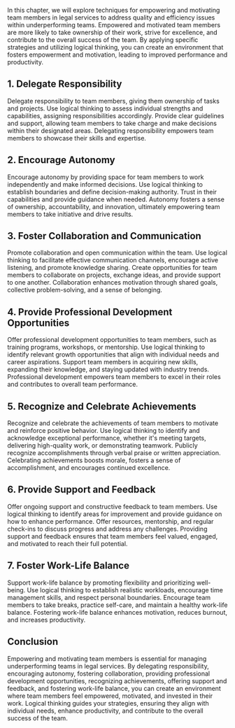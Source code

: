 
In this chapter, we will explore techniques for empowering and motivating team members in legal services to address quality and efficiency issues within underperforming teams. Empowered and motivated team members are more likely to take ownership of their work, strive for excellence, and contribute to the overall success of the team. By applying specific strategies and utilizing logical thinking, you can create an environment that fosters empowerment and motivation, leading to improved performance and productivity.

1\. Delegate Responsibility
--------------------------

Delegate responsibility to team members, giving them ownership of tasks and projects. Use logical thinking to assess individual strengths and capabilities, assigning responsibilities accordingly. Provide clear guidelines and support, allowing team members to take charge and make decisions within their designated areas. Delegating responsibility empowers team members to showcase their skills and expertise.

2\. Encourage Autonomy
---------------------

Encourage autonomy by providing space for team members to work independently and make informed decisions. Use logical thinking to establish boundaries and define decision-making authority. Trust in their capabilities and provide guidance when needed. Autonomy fosters a sense of ownership, accountability, and innovation, ultimately empowering team members to take initiative and drive results.

3\. Foster Collaboration and Communication
-----------------------------------------

Promote collaboration and open communication within the team. Use logical thinking to facilitate effective communication channels, encourage active listening, and promote knowledge sharing. Create opportunities for team members to collaborate on projects, exchange ideas, and provide support to one another. Collaboration enhances motivation through shared goals, collective problem-solving, and a sense of belonging.

4\. Provide Professional Development Opportunities
-------------------------------------------------

Offer professional development opportunities to team members, such as training programs, workshops, or mentorship. Use logical thinking to identify relevant growth opportunities that align with individual needs and career aspirations. Support team members in acquiring new skills, expanding their knowledge, and staying updated with industry trends. Professional development empowers team members to excel in their roles and contributes to overall team performance.

5\. Recognize and Celebrate Achievements
---------------------------------------

Recognize and celebrate the achievements of team members to motivate and reinforce positive behavior. Use logical thinking to identify and acknowledge exceptional performance, whether it's meeting targets, delivering high-quality work, or demonstrating teamwork. Publicly recognize accomplishments through verbal praise or written appreciation. Celebrating achievements boosts morale, fosters a sense of accomplishment, and encourages continued excellence.

6\. Provide Support and Feedback
-------------------------------

Offer ongoing support and constructive feedback to team members. Use logical thinking to identify areas for improvement and provide guidance on how to enhance performance. Offer resources, mentorship, and regular check-ins to discuss progress and address any challenges. Providing support and feedback ensures that team members feel valued, engaged, and motivated to reach their full potential.

7\. Foster Work-Life Balance
---------------------------

Support work-life balance by promoting flexibility and prioritizing well-being. Use logical thinking to establish realistic workloads, encourage time management skills, and respect personal boundaries. Encourage team members to take breaks, practice self-care, and maintain a healthy work-life balance. Fostering work-life balance enhances motivation, reduces burnout, and increases productivity.

Conclusion
----------

Empowering and motivating team members is essential for managing underperforming teams in legal services. By delegating responsibility, encouraging autonomy, fostering collaboration, providing professional development opportunities, recognizing achievements, offering support and feedback, and fostering work-life balance, you can create an environment where team members feel empowered, motivated, and invested in their work. Logical thinking guides your strategies, ensuring they align with individual needs, enhance productivity, and contribute to the overall success of the team.
